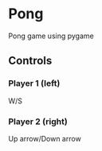 # Pong
Pong game using pygame
## Controls
### Player 1 (left)
W/S
### Player 2 (right)
Up arrow/Down arrow
